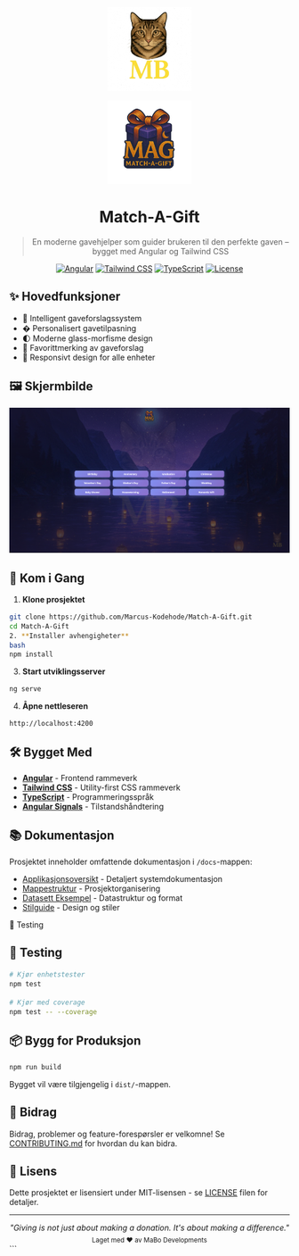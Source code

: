 <div align="center">
  <p>
    <img src="/public/images/MBlogo.png" alt="Personal Logo" width="150" />
  </p>
  <p>
    <img src="/public/images/MAG-logo.png" alt="Match-A-Gift Logo" width="150" />
  </p>
  
  # Match-A-Gift
  
  > En moderne gavehjelper som guider brukeren til den perfekte gaven – bygget med Angular og Tailwind CSS
  
  [![Angular](https://img.shields.io/badge/Angular-18-dd1b16.svg)](https://angular.dev)
  [![Tailwind CSS](https://img.shields.io/badge/Tailwind-3.4-38bdf8.svg)](https://tailwindcss.com)
  [![TypeScript](https://img.shields.io/badge/TypeScript-5-3178c6.svg)](https://www.typescriptlang.org)
  [![License](https://img.shields.io/badge/License-MIT-blue.svg)](LICENSE)
</div>

## ✨ Hovedfunksjoner

- 🎁 Intelligent gaveforslagssystem
- � Personalisert gavetilpasning
- 🌓 Moderne glass-morfisme design
- 💝 Favorittmerking av gaveforslag
- 📱 Responsivt design for alle enheter

## 🖼️ Skjermbilde

<div align="center">
  <img src="/public/images/match-a-gift-screenshot.png" alt="Match-A-Gift Screenshot" width="800" />
</div>

## 🚀 Kom i Gang

1. **Klone prosjektet**
```bash
git clone https://github.com/Marcus-Kodehode/Match-A-Gift.git
cd Match-A-Gift
2. **Installer avhengigheter**
bash
npm install
```

3. **Start utviklingsserver**
```bash
ng serve
```

4. **Åpne nettleseren**
```
http://localhost:4200
```

## 🛠️ Bygget Med

- **[Angular](https://angular.dev)** - Frontend rammeverk
- **[Tailwind CSS](https://tailwindcss.com)** - Utility-first CSS rammeverk
- **[TypeScript](https://www.typescriptlang.org)** - Programmeringsspråk
- **[Angular Signals](https://angular.dev/guide/signals)** - Tilstandshåndtering

## 📚 Dokumentasjon

Prosjektet inneholder omfattende dokumentasjon i `/docs`-mappen:

- [Applikasjonsoversikt](docs/app-summary.md) - Detaljert systemdokumentasjon
- [Mappestruktur](docs/folder-structure.md) - Prosjektorganisering
- [Datasett Eksempel](docs/dataset-example.md) - Datastruktur og format
- [Stilguide](docs/stylesheet.md) - Design og stiler

🧪 Testing
## 🧪 Testing

```bash
# Kjør enhetstester
npm test

# Kjør med coverage
npm test -- --coverage
```

## 📦 Bygg for Produksjon

```bash
npm run build
```

Bygget vil være tilgjengelig i `dist/`-mappen.

## 🤝 Bidrag

Bidrag, problemer og feature-forespørsler er velkomne! Se [CONTRIBUTING.md](CONTRIBUTING.md) for hvordan du kan bidra.

## 📝 Lisens

Dette prosjektet er lisensiert under MIT-lisensen - se [LICENSE](LICENSE) filen for detaljer.

---

<div align="center">
  <i>"Giving is not just about making a donation. It's about making a difference."</i>
  <br>
  <sub>Laget med ❤️ av MaBo Developments</sub>
</div> ```